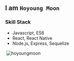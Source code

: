 ## I am `Hoyoung Moon`

### Skill Stack

- Javascript, ES6
- React, React Native
- Node.js, Express, Sequelize

<p>&nbsp;<img align="center" src="https://github-readme-stats.vercel.app/api?username=hoyoungmoon&show_icons=true&theme=dark" alt="hoyoungmoon" /></p>

<!--
**hoyoungmoon/hoyoungmoon** is a ✨ _special_ ✨ repository because its `README.md` (this file) appears on your GitHub profile.

Here are some ideas to get you started:

- 🔭 I’m currently working on ...
- 🌱 I’m currently learning ...
- 👯 I’m looking to collaborate on ...
- 🤔 I’m looking for help with ...
- 💬 Ask me about ...
- 📫 How to reach me: ...
- 😄 Pronouns: ...
- ⚡ Fun fact: ...
-->
